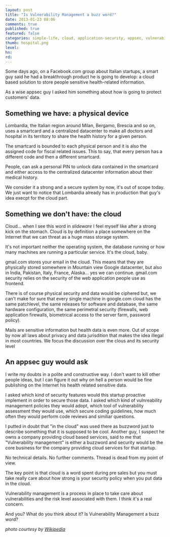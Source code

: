 ```yaml
---
layout: post
title: "Is Vulnerability Management a buzz word?"
date: 2013-01-23 08:06
comments: true
published: true
featured: false
categories: simple-life, cloud, application-security, appsec, vulnerability-management, vulnerability-assessment, startup
thumb: hospital.png
level:
hn: 
rd: 
---
```


Some days ago, on a Facebook.com group about Italian startups, a smart guy said
he had a breakthrough product he is going to develop: a cloud based solution to
store people sensitive health-related information.

As a wise appsec guy I asked him something about how is going to protect
customers' data. 

<!-- more -->

## Something we have: a physical device

Lombardia, the Italian region around Milan, Bergamo, Brescia and so on, uses a
smartcard and a centralized datacenter to make all doctors and hospital in its
territory to share the health history for a given person.

The smartcard is bounded to each physical person and it is also the assigned
code for fiscal related issues. This to say, that every person has a different
code and then a different smartcard.

People, can ask a personal PIN to unlock data contained in the smartcard and
either access to the centralized datacenter information about their medical
history. 

We consider it a strong and a secure system by now, it's out of scope
today. We just want to notice that Lombardia already has in production that
guy's idea execpt for the cloud part.

## Something we don't have: the cloud

Cloud... when I see this word in _slideware_ I feel myself like after a strong
kick on the stomach. Cloud is by definition a place somewhere on the Internet
that we can threat as a huge mass storage system.

It's not important neither the operating system, the database running or how
many machines are running a particular service. It's the cloud, baby.

gmail.com stores your email in the cloud. This means that they are physically
stored somewhere in Mountain view Google datacenter, but also in India,
Pakistan, Italy, France, Alaska... yes we can continue.
gmail.com security relies on the security of the web application people use as frontend.

There is of course physical security and data would be ciphered but, we can't make
for sure that every single machine in google.com cloud has the same patchlevel,
the same releases for software and database, the same hardware configuration,
the same perimetral security (firewalls, web application firewalls, biometrical
access to the server farm, password policy).

Mails are sensitive information but health data is even more. Out of scope by
now all laws about privacy and data jurisdition that makes the idea illegal in
most countries. We focus the discussion over the clous and its security level

## An appsec guy would ask

I write my doubts in a polite and constructive way. I don't want to kill other
people ideas, but I can figure it out why on hell a person would be fine
publishing on the Internet his health related sensitive data.

I asked which kind of security features would this startup proactive implement
in order to secure those data. I asked which kind of vulnreability management
policies they would adopt, which tool of vulnerability assessment they would
use, which secure coding guidelines, how much often they would perform code
reviews and similiar questions.

I putted in doubt that "in the cloud" was used there as buzzword just to
describe something that it is supposed to be cool. Another guy, I suspect he
owns a company providing cloud based services, said to me that "Vulnerability
management" is either a buzzword and security would be the core business for
the company providing cloud services for that startup.

No technical details. No further comments. Thread is dead from my point of view.

The key point is that cloud is a word spent during pre sales but you must take
really care about how strong is your security policy when you put data in the
cloud.

Vulnerability management is a process in place to take care about
vulnerabilities and the risk level associated with them. I think it's a real concern.

And you? What do you think about it? Is Vulnerability Management a buzz word?

_photo courtesy by [Wikipedia](http://upload.wikimedia.org/wikipedia/en/b/b5/University_College_Hospital_-_New_Building_-_London_-_020504.jpg)_
